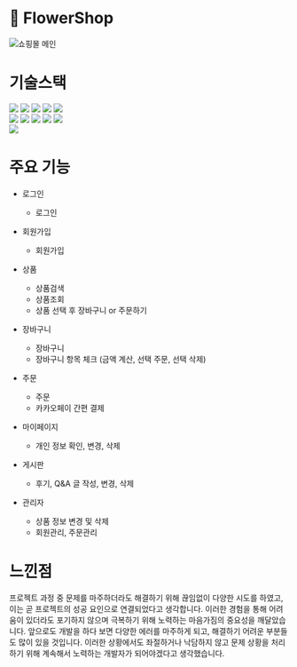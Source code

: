 <div style=left>

# 🛒 FlowerShop
![쇼핑몰 메인](https://user-images.githubusercontent.com/114054982/235832729-9da30d3a-9cde-4bfa-a7ec-7ee62c50b321.jpg)

# 기술스택
<img src="https://img.shields.io/badge/JAVA-007396?style=flat-square&logo=java&logoColor=white">
<img src="https://img.shields.io/badge/Spring-6DB33F?style=flat-square&logo=Spring&logoColor=white">
<img src="https://img.shields.io/badge/JSP-007396?style=for-flat-square&logo=java&logoColor=white">
<img src="https://img.shields.io/badge/jquery-0769AD?style=flat-square&logo=jquery&logoColor=white">
<img src="https://img.shields.io/badge/MyBatis-007396?style=flat-square&logo=java&logoColor=white">
<br>

<img src="https://img.shields.io/badge/html5-E34F26?style=flat-square&logo=html5&logoColor=white">
<img src="https://img.shields.io/badge/css3-1572B6?style=flat-square&logocss3&logoColor=white">
<img src="https://img.shields.io/badge/javascript-F7DF1E?style=flat-square&logo=javascript&logoColor=black">
<img src="https://img.shields.io/badge/bootstrap-7952B3?style=flat-square&logo=bootstrap&logoColor=white">
<img src="https://img.shields.io/badge/Tiles-F7DF1E?style=flat-square&logo=Tiles&logoColor=black">
<br>

<img src="https://img.shields.io/badge/oracle-F80000?style=flat-square&logo=oracle&logoColor=white">
<br>

# 주요 기능
- 로그인
    - 로그인
- 회원가입
  - 회원가입
- 상품
    - 상품검색
    - 상품조회
    - 상품 선택 후 장바구니 or 주문하기
- 장바구니
    - 장바구니
    - 장바구니 항목 체크 (금액 계산, 선택 주문, 선택 삭제)

- 주문
    - 주문
    - 카카오페이 간편 결제

- 마이페이지
    - 개인 정보 확인, 변경, 삭제

- 게시판
   - 후기, Q&A 글 작성, 변경, 삭제

- 관리자
    - 상품 정보 변경 및 삭제
    - 회원관리, 주문관리

  
# 느낀점
프로젝트 과정 중 문제를 마주하더라도 해결하기 위해 끊임없이 다양한 시도를 하였고, 이는 곧 프로젝트의 성공 요인으로 연결되었다고 생각합니다. 이러한 경험을 통해 어려움이 있더라도 포기하지 않으며 극복하기 위해 노력하는 마음가짐의 중요성을 깨달았습니다. 앞으로도 개발을 하다 보면 다양한 에러를 마주하게 되고, 해결하기 어려운 부분들도 많이 있을 것입니다. 이러한 상황에서도 좌절하거나 낙담하지 않고 문제 상황을 처리하기 위해 계속해서 노력하는 개발자가 되어야겠다고 생각했습니다.

  </div>
